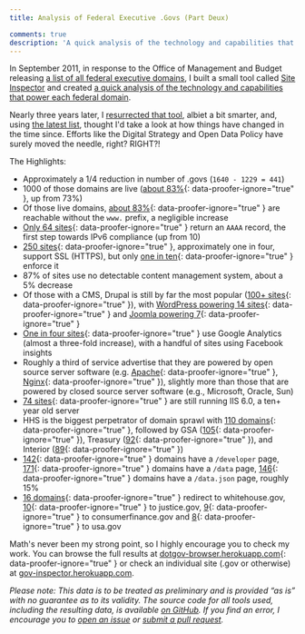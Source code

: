 ```yaml
---
title: Analysis of Federal Executive .Govs (Part Deux)

comments: true
description: 'A quick analysis of the technology and capabilities that power each federal domain such as non-www, SSL, and IPv6 support, or what server/cms they use'
---
```


In September 2011, in response to the Office of Management and Budget releasing [a list of all federal executive domains](https://github.com/GSA/data/blob/gh-pages/dotgov-domains/current-federal.csv), I built a small tool called [Site Inspector](https://github.com/benbalter/Site-Inspector) and created [a quick analysis of the technology and capabilities that power each federal domain](http://ben.balter.com/2011/09/07/analysis-of-federal-executive-domains/).

Nearly three years later, I [resurrected that tool](https://github.com/benbalter/site-inspector-ruby), albiet a bit smarter, and, using [the latest list](https://explore.data.gov/Federal-Government-Finances-and-Employment/Federal-Executive-Agency-Internet-Domains-as-of-06/ku4m-7ynp?), thought I'd take a look at how things have changed in the time since. Efforts like the Digital Strategy and Open Data Policy have surely moved the needle, right? RIGHT?!

The Highlights:

* Approximately a 1/4 reduction in number of .govs (`1640 - 1229 = 441`)
* 1000 of those domains are live ([about 83%](http://dotgov-browser.herokuapp.com/domains?live=true){: data-proofer-ignore="true" }, up from 73%)
* Of those live domains, [about 83%](http://dotgov-browser.herokuapp.com/domains?non_www=true){: data-proofer-ignore="true" } are reachable without the `www.` prefix, a negligible increase
* [Only 64 sites](http://dotgov-browser.herokuapp.com/domains?ipv6=true){: data-proofer-ignore="true" } return an `AAAA` record, the first step towards IPv6 compliance (up from 10)
* [250 sites](http://dotgov-browser.herokuapp.com/domains?ssl=true){: data-proofer-ignore="true" }, approximately one in four, support SSL (HTTPS), but only [one in ten](http://dotgov-browser.herokuapp.com/domains?enforce_https=true){: data-proofer-ignore="true" } enforce it
* 87% of sites use no detectable content management system, about a 5% decrease
* Of those with a CMS, Drupal is still by far the most popular ([100+ sites](http://dotgov-browser.herokuapp.com/domains?cms=drupal){: data-proofer-ignore="true" }), with [WordPress powering 14 sites](http://dotgov-browser.herokuapp.com/domains?cms=wordpress){: data-proofer-ignore="true" } and [Joomla powering 7](http://dotgov-browser.herokuapp.com/domains?cms=joomla){: data-proofer-ignore="true" }
* [One in four sites](http://dotgov-browser.herokuapp.com/domains?analytics=google_analytics){: data-proofer-ignore="true" } use Google Analytics (almost a three-fold increase), with a handful of sites using Facebook insights
* Roughly a third of service advertise that they are powered by open source server software (e.g. [Apache](http://dotgov-browser.herokuapp.com/domains?server=Apache){: data-proofer-ignore="true" }, [Nginx](http://dotgov-browser.herokuapp.com/domains?server=nginx){: data-proofer-ignore="true" }), slightly more than those that are powered by closed source server software (e.g., Microsoft, Oracle, Sun)
* [74 sites](http://dotgov-browser.herokuapp.com/domains?server=Microsoft-IIS%2F6.0){: data-proofer-ignore="true" } are still running IIS 6.0, a ten+ year old server
* HHS is the biggest perpetrator of domain sprawl with [110 domains](http://dotgov-browser.herokuapp.com/domains?agency=Department%20of%20Health%20And%20Human%20Services){: data-proofer-ignore="true" }, followed by GSA ([105](http://dotgov-browser.herokuapp.com/domains?agency=General%20Services%20Administration){: data-proofer-ignore="true" }), Treasury ([92](http://dotgov-browser.herokuapp.com/domains?agency=Department%20of%20the%20Treasury){: data-proofer-ignore="true" }), and Interior ([89](http://dotgov-browser.herokuapp.com/domains?agency=Department%20of%20the%20Interior){: data-proofer-ignore="true" })
* [142](http://dotgov-browser.herokuapp.com/domains?slash_developer=true){: data-proofer-ignore="true" } domains have a `/developer` page, [171](http://dotgov-browser.herokuapp.com/domains?slash_data=true){: data-proofer-ignore="true" } domains have a `/data` page, [146](http://dotgov-browser.herokuapp.com/domains?data_dot_json=true){: data-proofer-ignore="true" } domains have a `/data.json` page, roughly 15%
* [16 domains](http://dotgov-browser.herokuapp.com/domains?redirect=www.whitehouse.gov){: data-proofer-ignore="true" } redirect to whitehouse.gov, [10](http://dotgov-browser.herokuapp.com/domains?redirect=justice.gov){: data-proofer-ignore="true" } to justice.gov, [9](http://dotgov-browser.herokuapp.com/domains?redirect=consumerfinance.gov){: data-proofer-ignore="true" } to consumerfinance.gov and [8](http://dotgov-browser.herokuapp.com/domains?redirect=www.usa.gov){: data-proofer-ignore="true" } to usa.gov

Math's never been my strong point, so I highly encourage you to check my work. You can browse the full results at [dotgov-browser.herokuapp.com](http://dotgov-browser.herokuapp.com/){: data-proofer-ignore="true" } or check an individual site (.gov or otherwise) at [gov-inspector.herokuapp.com](https://site-inspector.herokuapp.com).

*Please note: This data is to be treated as preliminary and is provided “as is” with no guarantee as to its validity. The source code for all tools used, including the resulting data, is available [on GitHub](https://github.com/benbalter/site-inspector-ruby). If you find an error, I encourage you to [open an issue](https://github.com/benbalter/site-inspector-ruby/issues/new) or [submit a pull request](https://guides.github.com/introduction/flow/).*
